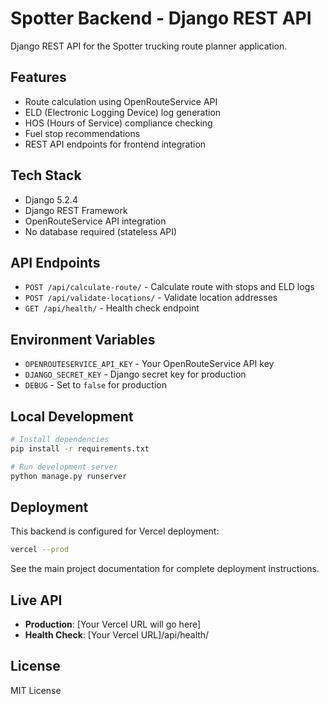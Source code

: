 # Spotter Backend - Django REST API

Django REST API for the Spotter trucking route planner application.

## Features

- Route calculation using OpenRouteService API
- ELD (Electronic Logging Device) log generation
- HOS (Hours of Service) compliance checking
- Fuel stop recommendations
- REST API endpoints for frontend integration

## Tech Stack

- Django 5.2.4
- Django REST Framework
- OpenRouteService API integration
- No database required (stateless API)

## API Endpoints

- `POST /api/calculate-route/` - Calculate route with stops and ELD logs
- `POST /api/validate-locations/` - Validate location addresses
- `GET /api/health/` - Health check endpoint

## Environment Variables

- `OPENROUTESERVICE_API_KEY` - Your OpenRouteService API key
- `DJANGO_SECRET_KEY` - Django secret key for production
- `DEBUG` - Set to `false` for production

## Local Development

```bash
# Install dependencies
pip install -r requirements.txt

# Run development server
python manage.py runserver
```

## Deployment

This backend is configured for Vercel deployment:

```bash
vercel --prod
```

See the main project documentation for complete deployment instructions.

## Live API

- **Production**: [Your Vercel URL will go here]
- **Health Check**: [Your Vercel URL]/api/health/

## License

MIT License
